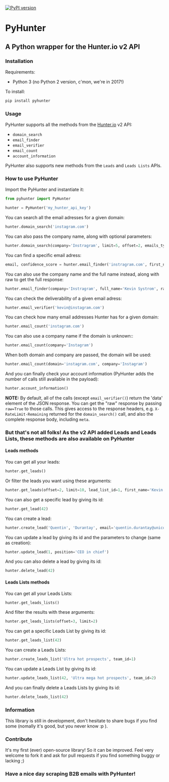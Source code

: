 [![PyPI version](https://badge.fury.io/py/pyhunter.svg)](https://badge.fury.io/py/pyhunter)

# PyHunter

## A Python wrapper for the Hunter.io v2 API

### Installation

Requirements:

* Python 3 (no Python 2 version, c'mon, we're in 2017!)


To install:

```bash
pip install pyhunter
```

### Usage

PyHunter supports all the methods from the [Hunter.io](https://hunter.io/api/v2/docs) v2 API:

* `domain_search`
* `email_finder`
* `email_verifier`
* `email_count`
* `account_information`

PyHunter also supports new methods from the `Leads` and `Leads Lists` APIs.

### How to use PyHunter

Import the PyHunter and instantiate it:

```python
from pyhunter import PyHunter
```

```python
hunter = PyHunter('my_hunter_api_key')
```

You can search all the email adresses for a given domain:

```python
hunter.domain_search('instagram.com')
```

You can also pass the company name, along with optional parameters:

```python
hunter.domain_search(company='Instragram', limit=5, offset=2, emails_type='personal')
```

You can find a specific email adress:

```python
email, confidence_score = hunter.email_finder('instragram.com', first_name='Kevin', last_name='Systrom')
```

You can also use the company name and the full name instead, along with raw to get the full response:

```python
hunter.email_finder(company='Instragram', full_name='Kevin Systrom', raw=True)
```

You can check the deliverability of a given email adress:

```python
hunter.email_verifier('kevin@instagram.com')
```

You can check how many email addresses Hunter has for a given domain:

```python
hunter.email_count('instagram.com')
```

You can also use a company name if the domain is unknown::
```python
hunter.email_count(company='Instagram')
```

When both domain and company are passed, the domain will be used:
```python
hunter.email_count(domain='instagram.com', company='Instagram')
```

And you can finally check your account information (PyHunter adds the number of calls still available in the payload):

```python
hunter.account_information()
```


**NOTE:** By default, all of the calls (except `email_verifier()`) return the 'data' element
of the JSON response. You can get the "raw" response by passing `raw=True` to those calls.
This gives access to the response headers, e.g. `X-RateLimit-Remaining` returned for the
`domain_search()` call, and also the complete response body, including `meta`.


### But that's not all folks! As the v2 API added Leads and Leads Lists, these methods are also available on PyHunter

#### Leads methods

You can get all your leads:

```python
hunter.get_leads()
```

Or filter the leads you want using these arguments:

```python
hunter.get_leads(offset=2, limit=10, lead_list_id=1, first_name='Kevin', last_name='Systrom', email='kevin@instragram.com', company='Instagram', phone_number=0102030405, twitter='kevin')
```

You can also get a specific lead by giving its id:

```python
hunter.get_lead(42)
```

You can create a lead:

```python
hunter.create_lead('Quentin', 'Durantay', email='quentin.durantay@unicorn.io', position='CEO', company='Unicorn Consulting', company_size=10, confidence_score=100, website='unicornsaregreat.io', contry_code='FR', postal_code=75000, source='theinternet.com', linkedin_url='www.linkedin.com/in/masteroftheuniverse', phone_number=0102030405, twitter='quentindty', leads_list_id=1)
```

You can update a lead by giving its id and the parameters to change (same as creation):

```python
hunter.update_lead(1, position='CEO in chief')
```

And you can also delete a lead by giving its id:

```python
hunter.delete_lead(42)
```

#### Leads Lists methods

You can get all your Leads Lists:

```python
hunter.get_leads_lists()
```

And filter the results with these arguments:

```python
hunter.get_leads_lists(offset=3, limit=2)
```

You can get a specific Leads List by giving its id:

```python
hunter.get_leads_list(42)
```

You can create a Leads Lists:

```python
hunter.create_leads_list('Ultra hot prospects', team_id=1)
```

You can update a Leads List by giving its id:

```python
hunter.update_leads_list(42, 'Ultra mega hot prospects', team_id=2)
```

And you can finally delete a Leads Lists by giving its id:

```python
hunter.delete_leads_list(42)
```

### Information

This library is still in development, don't hesitate to share bugs if you find some (nomally it's good, but you never know :p ).

### Contribute

It's my first (ever) open-source library! So it can be improved. Feel very welcome to fork it and ask for pull requests if you find something buggy or lacking ;)

### Have a nice day scraping B2B emails with PyHunter!
